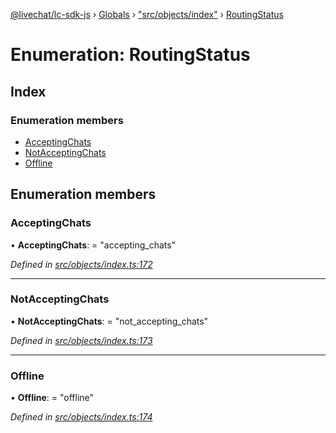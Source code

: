 [@livechat/lc-sdk-js](../README.md) › [Globals](../globals.md) › ["src/objects/index"](../modules/_src_objects_index_.md) › [RoutingStatus](_src_objects_index_.routingstatus.md)

# Enumeration: RoutingStatus

## Index

### Enumeration members

* [AcceptingChats](_src_objects_index_.routingstatus.md#acceptingchats)
* [NotAcceptingChats](_src_objects_index_.routingstatus.md#notacceptingchats)
* [Offline](_src_objects_index_.routingstatus.md#offline)

## Enumeration members

###  AcceptingChats

• **AcceptingChats**: = "accepting_chats"

*Defined in [src/objects/index.ts:172](https://github.com/livechat/lc-sdk-js/blob/ac28f06/src/objects/index.ts#L172)*

___

###  NotAcceptingChats

• **NotAcceptingChats**: = "not_accepting_chats"

*Defined in [src/objects/index.ts:173](https://github.com/livechat/lc-sdk-js/blob/ac28f06/src/objects/index.ts#L173)*

___

###  Offline

• **Offline**: = "offline"

*Defined in [src/objects/index.ts:174](https://github.com/livechat/lc-sdk-js/blob/ac28f06/src/objects/index.ts#L174)*
